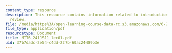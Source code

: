 ```yaml
---
content_type: resource
description: This resource contains information related to introduction, linear algebra
  review.
file: /media/https%3A/open-learning-course-data-rc.s3.amazonaws.com/6-241j-dynamic-systems-and-control-spring-2011/37b7dadc2e54c4dd227b60ac24489b3e_MIT6_241JS11_lec01.pdf
file_type: application/pdf
resourcetype: Document
title: MIT6_241JS11_lec01.pdf
uid: 37b7dadc-2e54-c4dd-227b-60ac24489b3e
---
```

